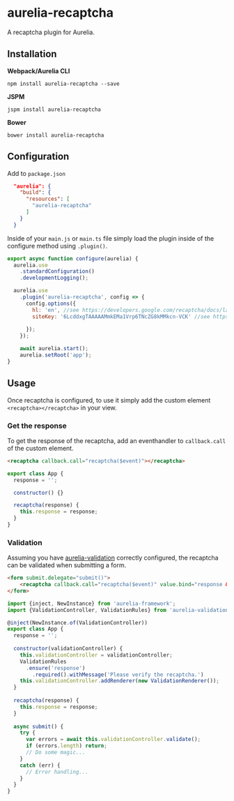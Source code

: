 # aurelia-recaptcha

A recaptcha plugin for Aurelia.


## Installation

**Webpack/Aurelia CLI**

```shell
npm install aurelia-recaptcha --save
```

**JSPM**

```shell
jspm install aurelia-recaptcha
```

**Bower**

```shell
bower install aurelia-recaptcha
```

## Configuration

Add to `package.json`

```json
  "aurelia": {
    "build": {
      "resources": [
        "aurelia-recaptcha"
      ]
    }
  }
```


Inside of your `main.js` or `main.ts` file simply load the plugin inside of the configure method using `.plugin()`.

```javascript
export async function configure(aurelia) {
  aurelia.use
    .standardConfiguration()
    .developmentLogging();

  aurelia.use
    .plugin('aurelia-recaptcha', config => {
      config.options({
        hl: 'en', //see https://developers.google.com/recaptcha/docs/language
        siteKey: '6LcddxgTAAAAAMmkEMa1Vrp6TNcZG8kMMkcn-VCK' //see https://www.google.com/recaptcha/admin#createsite
        
      });
    });

    await aurelia.start();
    aurelia.setRoot('app');
}
```

## Usage

Once recaptcha is configured, to use it simply add the custom element `<recaptcha></recaptcha>` in your view.

### Get the response

To get the response of the recaptcha, add an eventhandler to `callback.call` of the custom element.

```html
<recaptcha callback.call="recaptcha($event)"></recaptcha>
```

```javascript
export class App {
  response = '';

  constructor() {}

  recaptcha(response) { 
    this.response = response;
  }
}
````


### Validation

Assuming you have [aurelia-validation](https://github.com/aurelia/validation) correctly configured, the recaptcha can be validated when submitting a form.

```html
<form submit.delegate="submit()">
    <recaptcha callback.call="recaptcha($event)" value.bind="response & validate"></recaptcha>
</form>
```

```javascript
import {inject, NewInstance} from 'aurelia-framework';
import {ValidationController, ValidationRules} from 'aurelia-validation';

@inject(NewInstance.of(ValidationController))
export class App {
  response = '';
  
  constructor(validationController) {
    this.validationController = validationController;
    ValidationRules
      .ensure('response')
        .required().withMessage('Please verify the recaptcha.')
    this.validationController.addRenderer(new ValidationRenderer());
  }
  
  recaptcha(response) {
    this.response = response;
  }
  
  async submit() {
    try {
      var errors = await this.validationController.validate();
      if (errors.length) return;
      // Do some magic...
    }
    catch (err) {
      // Error handling...
    }
  }
}
```

